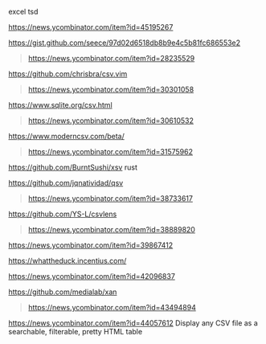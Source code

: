 excel
tsd

https://news.ycombinator.com/item?id=45195267

https://gist.github.com/seece/97d02d6518db8b9e4c5b81fc686553e2
> https://news.ycombinator.com/item?id=28235529

https://github.com/chrisbra/csv.vim
> https://news.ycombinator.com/item?id=30301058

https://www.sqlite.org/csv.html
> https://news.ycombinator.com/item?id=30610532

https://www.moderncsv.com/beta/
> https://news.ycombinator.com/item?id=31575962

https://github.com/BurntSushi/xsv rust

https://github.com/jqnatividad/qsv
> https://news.ycombinator.com/item?id=38733617

https://github.com/YS-L/csvlens
> https://news.ycombinator.com/item?id=38889820

https://news.ycombinator.com/item?id=39867412

https://whattheduck.incentius.com/

https://news.ycombinator.com/item?id=42096837

https://github.com/medialab/xan
> https://news.ycombinator.com/item?id=43494894

https://news.ycombinator.com/item?id=44057612 Display any CSV file as a searchable, filterable, pretty HTML table